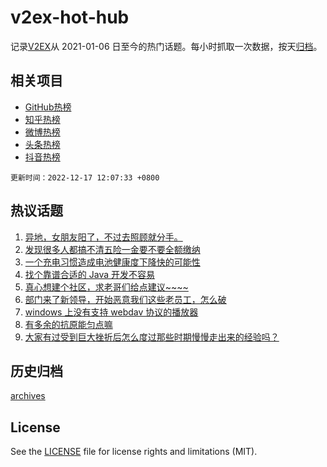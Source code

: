 # v2ex-hot-hub

 记录[V2EX](https://www.v2ex.com/)从 2021-01-06 日至今的热门话题。每小时抓取一次数据，按天[归档](archives)。
 
 ## 相关项目

- [GitHub热榜](https://github.com/snaildev/github-hot-hub)
- [知乎热榜](https://github.com/snaildev/zhihu-hot-hub)
- [微博热榜](https://github.com/snaildev/weibo-hot-hub)
- [头条热榜](https://github.com/snaildev/toutiao-hot-hub)
- [抖音热榜](https://github.com/snaildev/douyin-hot-hub)


 `更新时间：2022-12-17 12:07:33 +0800`

## 热议话题

1. [异地，女朋友阳了，不过去照顾就分手。](https://www.v2ex.com/t/902972)
1. [发现很多人都搞不清五险一金要不要全额缴纳](https://www.v2ex.com/t/902926)
1. [一个充电习惯造成电池健康度下降快的可能性](https://www.v2ex.com/t/902931)
1. [找个靠谱合适的 Java 开发不容易](https://www.v2ex.com/t/902923)
1. [真心想建个社区，求老哥们给点建议~~~~](https://www.v2ex.com/t/902941)
1. [部门来了新领导，开始恶意我们这些老员工，怎么破](https://www.v2ex.com/t/902937)
1. [windows 上没有支持 webdav 协议的播放器](https://www.v2ex.com/t/902919)
1. [有多余的抗原能匀点嘛](https://www.v2ex.com/t/902942)
1. [大家有过受到巨大挫折后怎么度过那些时期慢慢走出来的经验吗？](https://www.v2ex.com/t/903034)

## 历史归档

[archives](archives)

## License

See the [LICENSE](LICENSE) file for license rights and limitations (MIT).
